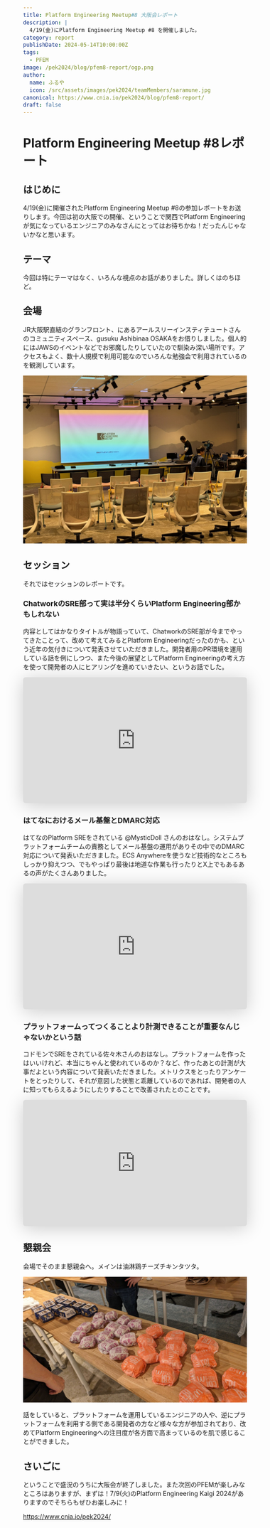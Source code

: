 ```yaml
---
title: Platform Engineering Meetup#8 大阪会レポート
description: |
  4/19(金)にPlatform Engineering Meetup #8 を開催しました。
category: report
publishDate: 2024-05-14T10:00:00Z
tags:
  - PFEM
image: /pek2024/blog/pfem8-report/ogp.png
author:
  name: ふるや
  icon: /src/assets/images/pek2024/teamMembers/saramune.jpg
canonical: https://www.cnia.io/pek2024/blog/pfem8-report/
draft: false
---
```


# Platform Engineering Meetup #8レポート

## はじめに

4/19(金)に開催されたPlatform Engineering Meetup #8の参加レポートをお送りします。今回は初の大阪での開催、ということで関西でPlatform Engineeringが気になっているエンジニアのみなさんにとってはお待ちかね！だったんじゃないかなと思います。

## テーマ

今回は特にテーマはなく、いろんな視点のお話がありました。詳しくはのちほど。

## 会場

JR大阪駅直結のグランフロント、にあるアールスリーインスティテュートさんのコミュニティスペース、gusuku Ashibinaa OSAKAをお借りしました。個人的にはJAWSのイベントなどでお邪魔したりしていたので馴染み深い場所です。アクセスもよく、数十人規模で利用可能なのでいろんな勉強会で利用されているのを観測しています。

![Real World Platform Engineering: 現場の知恵とノウハウ](../../../public/pek2024/blog/pfem8-report/pfem8-place.png)

## セッション

それではセッションのレポートです。

### ChatworkのSRE部って実は半分くらいPlatform Engineering部かもしれない

内容としてはかなりタイトルが物語っていて、ChatworkのSRE部が今までやってきたことって、改めて考えてみるとPlatform Engineeringだったのかも、という近年の気付きについて発表させていただきました。開発者用のPR環境を運用している話を例にしつつ、また今後の展望としてPlatform Engineeringの考え方を使って開発者の人にヒアリングを進めていきたい、というお話でした。

<iframe class="speakerdeck-iframe" frameborder="0" src="https://speakerdeck.com/player/66ff0884adf14862b6019fc4bcc5c5f6" title="ChatworkのSRE部って実は 半分くらいPlatform Engineering部かもしれない" allowfullscreen="true" style="border: 0px; background: padding-box padding-box rgba(0, 0, 0, 0.1); margin: 0px; padding: 0px; border-radius: 6px; box-shadow: rgba(0, 0, 0, 0.2) 0px 5px 40px; width: 100%; height: auto; aspect-ratio: 560 / 315;" data-ratio="1.7777777777777777"></iframe>

### はてなにおけるメール基盤とDMARC対応

はてなのPlatform SREをされている @MysticDoll さんのおはなし。システムプラットフォームチームの責務としてメール基盤の運用がありその中でのDMARC対応について発表いただきました。ECS Anywhereを使うなど技術的なところもしっかり抑えつつ、でもやっぱり最後は地道な作業も行ったりとX上でもあるあるの声がたくさんありました。

<iframe class="speakerdeck-iframe" frameborder="0" src="https://speakerdeck.com/player/573ebde7645141f9b15d34c637371033" title="はてなにおけるメール基盤とDMARC対応" allowfullscreen="true" style="border: 0px; background: padding-box padding-box rgba(0, 0, 0, 0.1); margin: 0px; padding: 0px; border-radius: 6px; box-shadow: rgba(0, 0, 0, 0.2) 0px 5px 40px; width: 100%; height: auto; aspect-ratio: 560 / 315;" data-ratio="1.7777777777777777"></iframe>

### プラットフォームってつくることより計測できることが重要なんじゃないかという話

コドモンでSREをされている佐々木さんのおはなし。プラットフォームを作ったはいいけれど、本当にちゃんと使われているのか？など、作ったあとの計測が大事だよという内容について発表いただきました。メトリクスをとったりアンケートをとったりして、それが意図した状態と乖離しているのであれば、開発者の人に知ってもらえるようにしたりすることで改善されたとのことです。

<iframe class="speakerdeck-iframe" frameborder="0" src="https://speakerdeck.com/player/e1ec178de2c040309d9ddac894f9a3dc" title="プラットフォームってつくることより計測することが重要なんじゃないかという話 / Platform Engineering Meetup #8" allowfullscreen="true" style="border: 0px; background: padding-box padding-box rgba(0, 0, 0, 0.1); margin: 0px; padding: 0px; border-radius: 6px; box-shadow: rgba(0, 0, 0, 0.2) 0px 5px 40px; width: 100%; height: auto; aspect-ratio: 560 / 315;" data-ratio="1.7777777777777777"></iframe>

## 懇親会

会場でそのまま懇親会へ。メインは油淋鶏チーズチキンタツタ。

![Real World Platform Engineering: 現場の知恵とノウハウ](../../../public/pek2024/blog/pfem8-report/pfem8-social-gathering.jpg)

話をしていると、プラットフォームを運用しているエンジニアの人や、逆にプラットフォームを利用する側である開発者の方など様々な方が参加されており、改めてPlatform Engineeringへの注目度が各方面で高まっているのを肌で感じることができました。

## さいごに

ということで盛況のうちに大阪会が終了しました。また次回のPFEMが楽しみなところはありますが、まずは！7/9(火)のPlatform Engineering Kaigi 2024がありますのでそちらもぜひお楽しみに！

https://www.cnia.io/pek2024/
